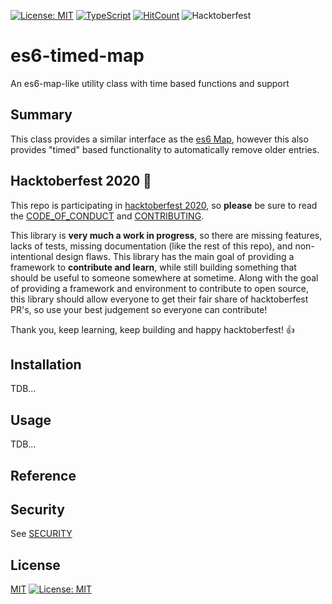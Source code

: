 [![License: MIT](https://img.shields.io/badge/License-MIT-yellow.svg)](https://opensource.org/licenses/MIT)
[![TypeScript](https://badges.frapsoft.com/typescript/love/typescript.svg?v=101)](https://github.com/ellerbrock/typescript-badges/)
[![HitCount](http://hits.dwyl.com/bradtaniguchi/es6-timed-map.svg)](http://hits.dwyl.com/bradtaniguchi/es6-timed-map)
![Hacktoberfest](https://img.shields.io/github/hacktoberfest/2020/badges/shields?label=hacktoberfest%202020)

# es6-timed-map

An es6-map-like utility class with time based functions and support

<!-- TODO: add TOC -->

## Summary

This class provides a similar interface as the [es6 Map](https://developer.mozilla.org/en-US/docs/Web/JavaScript/Reference/Global_Objects/Map), however
this also provides "timed" based functionality to automatically remove older entries.

## Hacktoberfest 2020 :jack_o_lantern:

This repo is participating in [hacktoberfest 2020](https://hacktoberfest.digitalocean.com/), so **please** be sure to read the [CODE_OF_CONDUCT](./CODE_OF_CONDUCT.md) and [CONTRIBUTING](./CONTRIBUTING.md).

This library is **very much a work in progress**, so there are missing features, lacks of tests, missing documentation (like the rest of this repo), and non-intentional design flaws. This library has the main goal of providing a framework to **contribute and learn**, while still building something that should be useful to someone somewhere at sometime. Along with the goal of providing a framework and environment to contribute to open source, this library should allow everyone to get their fair share of hacktoberfest PR's, so use your best judgement so everyone can contribute!

Thank you, keep learning, keep building and happy hacktoberfest! :+1:

## Installation

TDB...

## Usage

TDB...

## Reference

<!-- TODO: add github action to automate this? -->

## Security

See [SECURITY](./SECURITY.md)

## License

[MIT](./LICENSE)
[![License: MIT](https://img.shields.io/badge/License-MIT-yellow.svg)](https://opensource.org/licenses/MIT)
